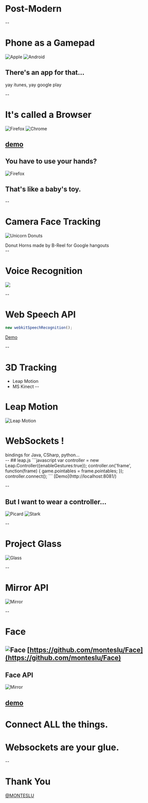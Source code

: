 # Post-Modern

--
# Phone as a Gamepad
![Apple](img/apple-logo.png) ![Android](img/android-logo.png)
## There's an app for that...
<aside class="notes">
  yay itunes, yay google play
</aside>

--
# It's called a Browser
![Firefox](img/firefox-logo.png) ![Chrome](img/chrome-logo.png)

[demo](http://azprogrammer.com/frozen/vanagon)
--

## You have to use your hands?
![Firefox](img/babys_toy.jpg)
## That's like a baby's toy.
--

# Camera Face Tracking
![Unicorn Donuts](img/unicorn_donuts.png)
<aside class="notes">
  Donut Horns made by B-Reel for Google hangouts
</aside>
--

# Voice Recognition
<img src="img/HAL9000.png" style="">

--

# Web Speech API
```javascript
new webkitSpeechRecognition();
```
[Demo](https://googledrive.com/host/0By0fqh2gf1M7MjhtOUhISjZHUFE/)

--
# 3D Tracking
  
* Leap Motion
* MS Kinect
--
# Leap Motion
![Leap Motion](img/leap.jpg)
# WebSockets !
<aside class="notes">
  bindings for Java, CSharp, python...
</aside>
--
## leap.js
```javascript
  var controller = new Leap.Controller({enableGestures:true});
  controller.on('frame', function(frame) {
    game.pointables = frame.pointables;
  });
  controller.connect();
```
[Demo](http://localhost:8081/)

--
## But I want to wear a controller...
![Picard](img/picard.jpg) ![Stark](img/stark.jpg)

--
# Project Glass
![Glass](img/glass.jpg)

--
# Mirror API
![Mirror](img/googleglassapi.png)

--
# Face
![Face](img/face.png)
[https://github.com/monteslu/Face](https://github.com/monteslu/Face)
--
## Face API
![Mirror](img/faceapi.png)

[demo](http://hackphx.com:11097/three/examples/face.html)
--
# Connect ALL the things.

# Websockets are your glue.
--

# Thank You

[@MONTESLU](http://twitter.com/monteslu)

